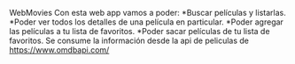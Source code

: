 WebMovies
Con esta web app vamos a poder:
	  *Buscar películas y listarlas.
  *Poder ver todos los detalles de una película en particular.
  *Poder agregar las películas a tu lista de favoritos.
  *Poder sacar películas de tu lista de favoritos.
Se consume la información desde la api de peliculas de https://www.omdbapi.com/
